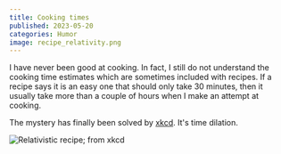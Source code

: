 ```yaml
---
title: Cooking times
published: 2023-05-20
categories: Humor
image: recipe_relativity.png
---
```


I have never been good at cooking.
In fact, I still do not understand the cooking time estimates
which are sometimes included with recipes.
If a recipe says it is an easy one that should only take 30 minutes,
then it usually take more than a couple of hours when I make an attempt at cooking.

<!--more-->

The mystery has finally been solved by [xkcd](https://xkcd.com/).
It's time dilation.

![Relativistic recipe; from [xkcd](https://xkcd.com/2767/)](recipe_relativity.png)
